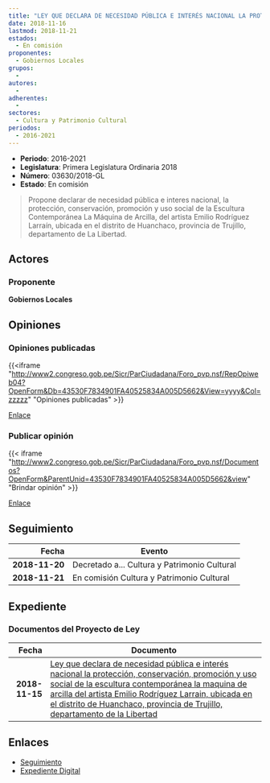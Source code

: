 ```yaml
---
title: "LEY QUE DECLARA DE NECESIDAD PÚBLICA E INTERÉS NACIONAL LA PROTECCIÓN, CONSERVACIÓN, PROMOCIÓN Y USO SOCIAL DE LA ESCULTURA CONTEMPORÁNEA LA MÁQUINA DE ARCILLA DEL ARTISTA EMILIO RODRÍGUEZ LARRAÍN, UBICADA EN EL DISTRITO DE HUANCHACO, PROVINCIA DE TRUJILLO, DEPARTAMENTO DE LA LIBERTAD."
date: 2018-11-16
lastmod: 2018-11-21
estados: 
  - En comisión
proponentes: 
  - Gobiernos Locales
grupos: 
  - 
autores: 
  - 
adherentes: 
  - 
sectores: 
  - Cultura y Patrimonio Cultural
periodos: 
  - 2016-2021
---
```


- **Periodo**: 2016-2021
- **Legislatura**: Primera Legislatura Ordinaria 2018
- **Número**: 03630/2018-GL
- **Estado**: En comisión

> Propone declarar de necesidad pública e interes nacional, la protección, conservación, promoción y uso social de la Escultura Contemporánea La Máquina de Arcilla, del artista Emilio Rodríguez Larraín, ubicada en el distrito de Huanchaco, provincia de Trujillo, departamento de La Libertad.


## Actores

### Proponente

**Gobiernos Locales**


## Opiniones

### Opiniones publicadas

{{<iframe "http://www2.congreso.gob.pe/Sicr/ParCiudadana/Foro_pvp.nsf/RepOpiweb04?OpenForm&Db=43530F7834901FA40525834A005D5662&View=yyyy&Col=zzzzz" "Opiniones publicadas" >}}

[Enlace](http://www2.congreso.gob.pe/Sicr/ParCiudadana/Foro_pvp.nsf/RepOpiweb04?OpenForm&Db=43530F7834901FA40525834A005D5662&View=yyyy&Col=zzzzz)
### Publicar opinión

{{< iframe "http://www2.congreso.gob.pe/Sicr/ParCiudadana/Foro_pvp.nsf/Documentos?OpenForm&ParentUnid=43530F7834901FA40525834A005D5662&view" "Brindar opinión" >}}

[Enlace](http://www2.congreso.gob.pe/Sicr/ParCiudadana/Foro_pvp.nsf/Documentos?OpenForm&ParentUnid=43530F7834901FA40525834A005D5662&view)

## Seguimiento

| Fecha | Evento |
|------:|--------|
| **2018-11-20** | Decretado a... Cultura y Patrimonio Cultural|
| **2018-11-21** | En comisión Cultura y Patrimonio Cultural|


## Expediente


### Documentos del Proyecto de Ley

| Fecha | Documento |
|------:|--------|
| **2018-11-15** | [Ley que declara de necesidad pública e interés nacional la protección, conservación, promoción y uso social de la escultura contemporánea la maquina de arcilla del artista Emilio Rodríguez Larrain, ubicada en el distrito de Huanchaco, provincia de Trujillo, departamento de la Libertad](http://www.leyes.congreso.gob.pe/Documentos/2016_2021/Proyectos_de_Ley_y_de_Resoluciones_Legislativas/PL0363020181115.pdf) |

## Enlaces 

- [Seguimiento](http://www2.congreso.gob.pe/Sicr/TraDocEstProc/CLProLey2016.nsf/f7fff46988ca05b1052578e100829cc7/165977a6ff41d2900525834a00760754?OpenDocument)
- [Expediente Digital](http://www2.congreso.gob.pe/Sicr/TraDocEstProc/CLProLey2016.nsf/f7fff46988ca05b1052578e100829cc7/165977a6ff41d2900525834a00760754?OpenDocument&Click=05257FB7005EB655.eb71d0cf91d8294e05256cdf006b5706/$Body/0.1C6C)
